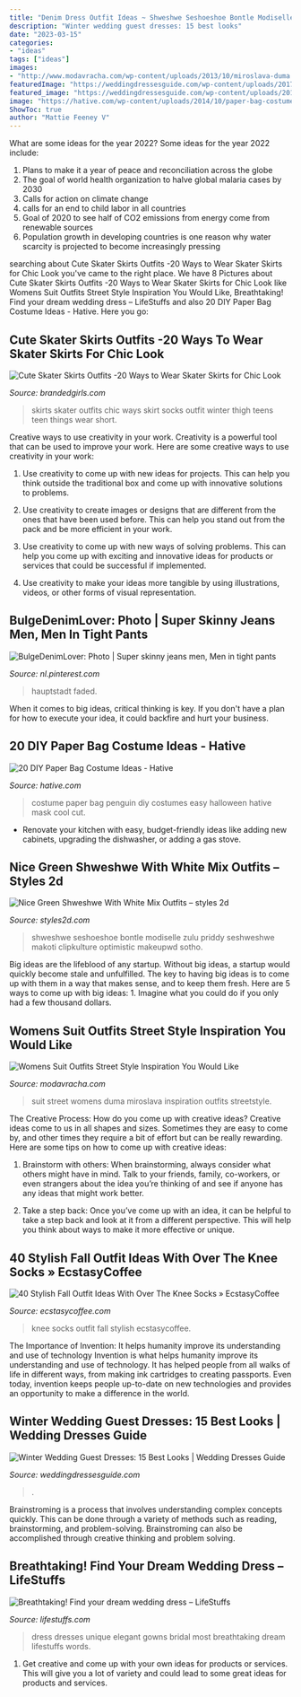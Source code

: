 ```yaml
---
title: "Denim Dress Outfit Ideas ~ Shweshwe Seshoeshoe Bontle Modiselle Zulu Priddy Seshweshwe Makoti Clipkulture Optimistic Makeupwd Sotho"
description: "Winter wedding guest dresses: 15 best looks"
date: "2023-03-15"
categories:
- "ideas"
tags: ["ideas"]
images:
- "http://www.modavracha.com/wp-content/uploads/2013/10/miroslava-duma.jpg"
featuredImage: "https://weddingdressesguide.com/wp-content/uploads/2017/10/winter-guest-wedding-dresses-with-long-sleeves-plunging-neckline-long-tulle-skirt-bliss-tulle-512x1024.jpg"
featured_image: "https://weddingdressesguide.com/wp-content/uploads/2017/10/winter-guest-wedding-dresses-with-long-sleeves-plunging-neckline-long-tulle-skirt-bliss-tulle-512x1024.jpg"
image: "https://hative.com/wp-content/uploads/2014/10/paper-bag-costume-ideas/12-penguin-costume.jpg"
ShowToc: true
author: "Mattie Feeney V"
---
```



What are some ideas for the year 2022?
Some ideas for the year 2022 include:
1. Plans to make it a year of peace and reconciliation across the globe 
2. The goal of world health organization to halve global malaria cases by 2030 
3. Calls for action on climate change 
4. calls for an end to child labor in all countries 
5. Goal of 2020 to see half of CO2 emissions from energy come from renewable sources 
6. Population growth in developing countries is one reason why water scarcity is projected to become increasingly pressing 

	

		
searching about Cute Skater Skirts Outfits -20 Ways to Wear Skater Skirts for Chic Look you've came to the right place. We have 8 Pictures about Cute Skater Skirts Outfits -20 Ways to Wear Skater Skirts for Chic Look like Womens Suit Outfits Street Style Inspiration You Would Like, Breathtaking! Find your dream wedding dress – LifeStuffs and also 20 DIY Paper Bag Costume Ideas - Hative. Here you go:
		
    
## Cute Skater Skirts Outfits -20 Ways To Wear Skater Skirts For Chic Look

<img loading=lazy src="http://www.brandedgirls.com/wp-content/uploads/2015/08/9044c6530fbe9a2928f085d16cea02fa.jpg" onerror="this.onerror=null;this.src='https://tse1.mm.bing.net/th?id=OIP.Fh2dMiNDgpfPLIab_nXeTQAAAA&amp;pid=15.1';" alt="Cute Skater Skirts Outfits -20 Ways to Wear Skater Skirts for Chic Look">

_Source: brandedgirls.com_

>skirts skater outfits chic ways skirt socks outfit winter thigh teens teen things wear short. 

	

Creative ways to use creativity in your work.
Creativity is a powerful tool that can be used to improve your work. Here are some creative ways to use creativity in your work:
1. Use creativity to come up with new ideas for projects. This can help you think outside the traditional box and come up with innovative solutions to problems.

2. Use creativity to create images or designs that are different from the ones that have been used before. This can help you stand out from the pack and be more efficient in your work.

3. Use creativity to come up with new ways of solving problems. This can help you come up with exciting and innovative ideas for products or services that could be successful if implemented.

4. Use creativity to make your ideas more tangible by using illustrations, videos, or other forms of visual representation.

    
## BulgeDenimLover: Photo | Super Skinny Jeans Men, Men In Tight Pants

<img loading=lazy src="https://i.pinimg.com/736x/85/3f/97/853f97d1783ba1f353d9e61717e7dbce.jpg" onerror="this.onerror=null;this.src='https://tse2.mm.bing.net/th?id=OIP.i0RQMxUe6MW4pc5CFQB72QHaLy&amp;pid=15.1';" alt="BulgeDenimLover: Photo | Super skinny jeans men, Men in tight pants">

_Source: nl.pinterest.com_

>hauptstadt faded. 

	

When it comes to big ideas, critical thinking is key. If you don't have a plan for how to execute your idea, it could backfire and hurt your business.

    
## 20 DIY Paper Bag Costume Ideas - Hative

<img loading=lazy src="https://hative.com/wp-content/uploads/2014/10/paper-bag-costume-ideas/12-penguin-costume.jpg" onerror="this.onerror=null;this.src='https://tse2.mm.bing.net/th?id=OIP.OS3L5Mj-PeccZd5kLFBHXwHaMY&amp;pid=15.1';" alt="20 DIY Paper Bag Costume Ideas - Hative">

_Source: hative.com_

>costume paper bag penguin diy costumes easy halloween hative mask cool cut. 

	

- Renovate your kitchen with easy, budget-friendly ideas like adding new cabinets, upgrading the dishwasher, or adding a gas stove.

    
## Nice Green Shweshwe With White Mix Outfits – Styles 2d

<img loading=lazy src="https://styles2d.com/wp-content/uploads/2019/12/screenshot-157061639684kng.png" onerror="this.onerror=null;this.src='https://tse4.mm.bing.net/th?id=OIP.vjjuuFygKNiQzp6HsBIoUQHaJR&amp;pid=15.1';" alt="Nice Green Shweshwe With White Mix Outfits – styles 2d">

_Source: styles2d.com_

>shweshwe seshoeshoe bontle modiselle zulu priddy seshweshwe makoti clipkulture optimistic makeupwd sotho. 

	

Big ideas are the lifeblood of any startup. Without big ideas, a startup would quickly become stale and unfulfilled. The key to having big ideas is to come up with them in a way that makes sense, and to keep them fresh. Here are 5 ways to come up with big ideas: 1. Imagine what you could do if you only had a few thousand dollars.

    
## Womens Suit Outfits Street Style Inspiration You Would Like

<img loading=lazy src="http://www.modavracha.com/wp-content/uploads/2013/10/miroslava-duma.jpg" onerror="this.onerror=null;this.src='https://tse4.mm.bing.net/th?id=OIP.wIykNI2MMEKNjSAp9Rh0ZQHaJ_&amp;pid=15.1';" alt="Womens Suit Outfits Street Style Inspiration You Would Like">

_Source: modavracha.com_

>suit street womens duma miroslava inspiration outfits streetstyle. 

	

The Creative Process: How do you come up with creative ideas?
Creative ideas come to us in all shapes and sizes. Sometimes they are easy to come by, and other times they require a bit of effort but can be really rewarding. Here are some tips on how to come up with creative ideas:
1. Brainstorm with others: When brainstorming, always consider what others might have in mind. Talk to your friends, family, co-workers, or even strangers about the idea you’re thinking of and see if anyone has any ideas that might work better.

2. Take a step back: Once you’ve come up with an idea, it can be helpful to take a step back and look at it from a different perspective. This will help you think about ways to make it more effective or unique.


    
## 40 Stylish Fall Outfit Ideas With Over The Knee Socks » EcstasyCoffee

<img loading=lazy src="https://i2.wp.com/www.ecstasycoffee.com/wp-content/uploads/2016/10/Over-The-Knee-Socks-31.jpg" onerror="this.onerror=null;this.src='https://tse4.mm.bing.net/th?id=OIP.DF_RGyf3a0mZgUd6tIdTUQHaLH&amp;pid=15.1';" alt="40 Stylish Fall Outfit Ideas With Over The Knee Socks » EcstasyCoffee">

_Source: ecstasycoffee.com_

>knee socks outfit fall stylish ecstasycoffee. 

	

The Importance of Invention: It helps humanity improve its understanding and use of technology
Invention is what helps humanity improve its understanding and use of technology. It has helped people from all walks of life in different ways, from making ink cartridges to creating passports. Even today, invention keeps people up-to-date on new technologies and provides an opportunity to make a difference in the world.

    
## Winter Wedding Guest Dresses: 15 Best Looks | Wedding Dresses Guide

<img loading=lazy src="https://weddingdressesguide.com/wp-content/uploads/2017/10/winter-guest-wedding-dresses-with-long-sleeves-plunging-neckline-long-tulle-skirt-bliss-tulle-512x1024.jpg" onerror="this.onerror=null;this.src='https://tse1.mm.bing.net/th?id=OIP.6KElCJnSP3cJrxyqnJt-5AHaO0&amp;pid=15.1';" alt="Winter Wedding Guest Dresses: 15 Best Looks | Wedding Dresses Guide">

_Source: weddingdressesguide.com_

>. 

	

Brainstroming is a process that involves understanding complex concepts quickly. This can be done through a variety of methods such as reading, brainstorming, and problem-solving. Brainstroming can also be accomplished through creative thinking and problem solving.

    
## Breathtaking! Find Your Dream Wedding Dress – LifeStuffs

<img loading=lazy src="http://lifestuffs.com/wp-content/uploads/2014/12/Elegant-Unique-Wedding-Dresses.jpg" onerror="this.onerror=null;this.src='https://tse2.mm.bing.net/th?id=OIP.YPBo5JOUomMUg00QiK2QPQHaJ3&amp;pid=15.1';" alt="Breathtaking! Find your dream wedding dress – LifeStuffs">

_Source: lifestuffs.com_

>dress dresses unique elegant gowns bridal most breathtaking dream lifestuffs words. 

	

1. Get creative and come up with your own ideas for products or services. This will give you a lot of variety and could lead to some great ideas for products and services.

